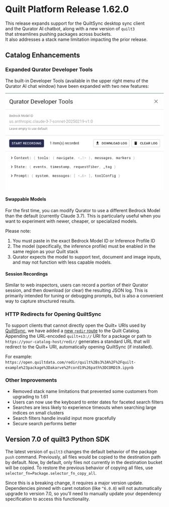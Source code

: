 # Quilt Platform Release 1.62.0

This release expands support for the QuiltSync desktop sync client  
and the Qurator AI chatbot, along with a new version of `quilt3`  
that streamlines pushing packages across buckets.  
It also addresses a stack name limitation impacting the prior release.

## Catalog Enhancements

### Expanded Qurator Developer Tools

The built-in Developer Tools (available in the upper right menu of the Qurator AI chat window) have been expanded with two new features:

![Qurator Developer Tools Screenshot](./1-62-0-qurator-tools.png)

#### Swappable Models

For the first time, you can modify Qurator to use a different Bedrock Model than the default (currently Claude 3.7). This is particularly useful when you want to experiment with newer, cheaper, or specialized models.

Please note:

1. You must paste in the exact Bedrock Model ID or Inference Profile ID
2. The model (specifically, the inference profile) must be enabled in the same region as your Quilt stack
3. Qurator expects the model to support text, document and image inputs, and may not function with less capable models.

#### Session Recordings

Similar to web inspectors, users can record a portion of their Qurator session,
and then download (or clear) the resulting JSON log.
This is primarily intended for tuning or debugging prompts,
but is also a convenient way to capture structured results.

### HTTP Redirects for Opening QuiltSync

To support clients that cannot directly open the Quilt+ URIs used by [QuiltSync](https://www.quilt.bio/quiltsync),
we have added a [new `redir` route](https://docs.quilt.bio/quilt-platform-catalog-user/uri#catalog-usage) to the Quilt Catalog.
Appending the URL-encoded `quilt+s3://` URI for a package or path to `https://your-catalog-host/redir/`
generates a standard URL that will redirect to the Quilt+ URI, automatically opening QuiltSync (if installed).

For example: `https://open.quiltdata.com/redir/quilt%2Bs3%3A%2F%2Fquilt-example%23package%3Dakarve%2Fcord19%26path%3DCORD19.ipynb`

### Other Improvements

- Removed stack name limitations that prevented some customers from upgrading to 1.61
- Users can now use the keyboard to enter dates for faceted search filters
- Searches are less likely to experience timeouts when searching large indices on small clusters
- Search filters handle invalid input more gracefully
- Secure search performs better

## Version 7.0 of quilt3 Python SDK

The latest version of `quilt3` changes the default behavior of the package `push` command. Previously, all files would be copied to the destination path by default. Now, by default, only files not currently in the destination bucket will be copied. To restore the previous behavior of copying all files, use `selector_fn=Package.selector_fn_copy_all`.

Since this is a breaking change, it requires a major version update. Dependencies pinned with caret notation (like `^6.0.0`) will not automatically upgrade to version 7.0, so you'll need to manually update your dependency specification to access this functionality.

